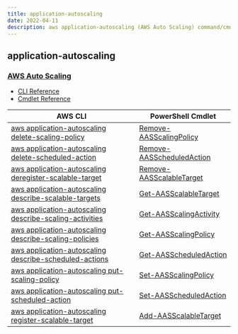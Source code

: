 ```yaml
---
title: application-autoscaling
date: 2022-04-11
description: aws application-autoscaling (AWS Auto Scaling) command/cmdlet list.
---
```


## application-autoscaling

### [AWS Auto Scaling](https://aws.amazon.com/autoscaling/)

* [CLI Reference](https://docs.aws.amazon.com/cli/latest/reference/application-autoscaling/index.html)
* [Cmdlet Reference](https://docs.aws.amazon.com/powershell/latest/reference/items/Application_Auto_Scaling_cmdlets.html)

|AWS CLI|PowerShell Cmdlet|
|----|----|
|[aws application-autoscaling delete-scaling-policy](https://docs.aws.amazon.com/cli/latest/reference/application-autoscaling/delete-scaling-policy.html)|[Remove-AASScalingPolicy](https://docs.aws.amazon.com/powershell/latest/reference/items/Remove-AASScalingPolicy.html)|
|[aws application-autoscaling delete-scheduled-action](https://docs.aws.amazon.com/cli/latest/reference/application-autoscaling/delete-scheduled-action.html)|[Remove-AASScheduledAction](https://docs.aws.amazon.com/powershell/latest/reference/items/Remove-AASScheduledAction.html)|
|[aws application-autoscaling deregister-scalable-target](https://docs.aws.amazon.com/cli/latest/reference/application-autoscaling/deregister-scalable-target.html)|[Remove-AASScalableTarget](https://docs.aws.amazon.com/powershell/latest/reference/items/Remove-AASScalableTarget.html)|
|[aws application-autoscaling describe-scalable-targets](https://docs.aws.amazon.com/cli/latest/reference/application-autoscaling/describe-scalable-targets.html)|[Get-AASScalableTarget](https://docs.aws.amazon.com/powershell/latest/reference/items/Get-AASScalableTarget.html)|
|[aws application-autoscaling describe-scaling-activities](https://docs.aws.amazon.com/cli/latest/reference/application-autoscaling/describe-scaling-activities.html)|[Get-AASScalingActivity](https://docs.aws.amazon.com/powershell/latest/reference/items/Get-AASScalingActivity.html)|
|[aws application-autoscaling describe-scaling-policies](https://docs.aws.amazon.com/cli/latest/reference/application-autoscaling/describe-scaling-policies.html)|[Get-AASScalingPolicy](https://docs.aws.amazon.com/powershell/latest/reference/items/Get-AASScalingPolicy.html)|
|[aws application-autoscaling describe-scheduled-actions](https://docs.aws.amazon.com/cli/latest/reference/application-autoscaling/describe-scheduled-actions.html)|[Get-AASScheduledAction](https://docs.aws.amazon.com/powershell/latest/reference/items/Get-AASScheduledAction.html)|
|[aws application-autoscaling put-scaling-policy](https://docs.aws.amazon.com/cli/latest/reference/application-autoscaling/put-scaling-policy.html)|[Set-AASScalingPolicy](https://docs.aws.amazon.com/powershell/latest/reference/items/Set-AASScalingPolicy.html)|
|[aws application-autoscaling put-scheduled-action](https://docs.aws.amazon.com/cli/latest/reference/application-autoscaling/put-scheduled-action.html)|[Set-AASScheduledAction](https://docs.aws.amazon.com/powershell/latest/reference/items/Set-AASScheduledAction.html)|
|[aws application-autoscaling register-scalable-target](https://docs.aws.amazon.com/cli/latest/reference/application-autoscaling/register-scalable-target.html)|[Add-AASScalableTarget](https://docs.aws.amazon.com/powershell/latest/reference/items/Add-AASScalableTarget.html)|

